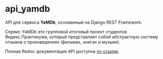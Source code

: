 # api_yamdb

API для сервиса **YaMDb**, основанный на Django REST Framework.

Сервис YaMDb это групповой итоговый проект студентов Яндекс.Практикума, который представляет собой абстрактную систему отзывов о произведениях (фильмах, книгах и музыке).

Полная Redoc-документация API доступна [по ссылке](https://github.com/drowsycoder/api_yamdb/blob/master/static/redoc.yaml).